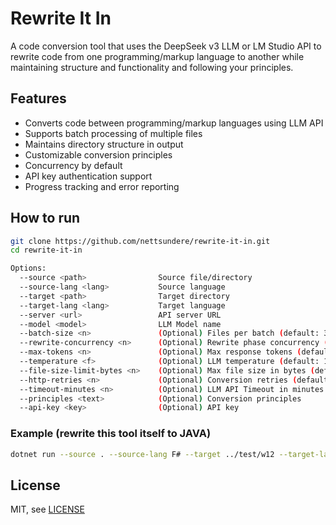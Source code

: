 # Rewrite It In

A code conversion tool that uses the DeepSeek v3 LLM or LM Studio API to rewrite code from one programming/markup language to another while maintaining structure and functionality and following your principles.

## Features

- Converts code between programming/markup languages using LLM API
- Supports batch processing of multiple files
- Maintains directory structure in output
- Customizable conversion principles
- Concurrency by default
- API key authentication support
- Progress tracking and error reporting

## How to run
```bash
git clone https://github.com/nettsundere/rewrite-it-in.git
cd rewrite-it-in
```

```bash
Options:
  --source <path>                Source file/directory
  --source-lang <lang>           Source language
  --target <path>                Target directory
  --target-lang <lang>           Target language
  --server <url>                 API server URL
  --model <model>                LLM Model name
  --batch-size <n>               (Optional) Files per batch (default: 3)
  --rewrite-concurrency <n>      (Optional) Rewrite phase concurrency (default: 3)
  --max-tokens <n>               (Optional) Max response tokens (default: 8192)
  --temperature <f>              (Optional) LLM temperature (default: 1,3)
  --file-size-limit-bytes <n>    (Optional) Max file size in bytes (default: 120000)
  --http-retries <n>             (Optional) Conversion retries (default: 3)
  --timeout-minutes <n>          (Optional) LLM API Timeout in minutes (default: 25)
  --principles <text>            (Optional) Conversion principles
  --api-key <key>                (Optional) API key

```

### Example (rewrite this tool itself to JAVA)
```bash
dotnet run --source . --source-lang F# --target ../test/w12 --target-lang JAVA --server https://api.deepseek.com --principles "Create standard JAVA project structure" --model "deepseek-reasoner"  --api-key REDACTED
```

## License
MIT, see [LICENSE](https://github.com/nettsundere/RewriteItIn/blob/master/LICENSE) 
